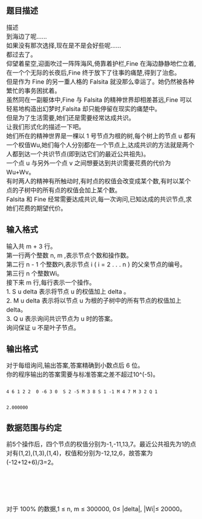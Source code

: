 ## 题目描述

<p><span style="font-size: medium">描述<br> 到海边了呢......<br> 如果没有那次选择,现在是不是会好些呢......<br> 都过去了。<br> 仰望着星空,迎面吹过一阵阵海风,倚靠着护栏,Fine 在海边静静地伫立着,在一个个无际的长夜后,Fine 终于放下了往事的痛楚,得到了治愈。<br> 但是作为 Fine 的另一重人格的 Falsita 就没那么幸运了。她仍然被各种繁忙的事务困扰着。<br> 虽然同在一副躯体中,Fine 与 Falsita 的精神世界却相差甚远,Fine 可以轻易地构造出幻梦时,Falsita 却只能停留在现实的痛楚中。<br> 但是为了生活需要,她们还是需要经常达成共识。<br> 让我们形式化的描述一下吧。<br> 她们所在的精神世界是一棵以 1 号节点为根的树,每个树上的节点 u 都有一个权值Wu,她们每个人分别都在一个节点上,达成共识的方法就是两个人都到达一个共识节点(即到达它们的最近公共祖先)。<br> 一个点 u 与另外一个点 v 之间想要达到共识需要花费的代价为Wu+Wv。<br> 有时两人的精神有所触动时,有时点的权值会改变成某个数,有时以某个点的子树中的所有点的权值会加上某个数。<br> Falsita 和 Fine 经常需要达成共识,每一次询问,已知达成的共识节点,求她们花费的期望代价。</span></p>
<p></p>

## 输入格式

<p><span style="font-size: medium">输入共 m + 3 行。<br> 第一行两个整数 n, m ,表示节点个数和操作数。<br> 第二行 n - 1 个整数Pi,表示节点 i ( i = 2 . . . n ) 的父亲节点的编号。<br> 第三行 n 个整数Wi。<br> 接下来 m 行,每行表示一个操作。<br> 1. S u delta 表示将节点 u 的权值加上 delta 。<br> 2. M u delta 表示将以节点 u 为根的子树中的所有节点的权值加上 delta。<br> 3. Q u 表示询问共识节点为 u 时的答案。<br> 询问保证 u 不是叶子节点。</span></p>
<p></p>

## 输出格式

<p><span style="font-size: medium">对于每组询问,输出答案,答案精确到小数点后 6 位。<br> 你的程序输出的答案需要与标准答案之差不超过10^(-5)。</span></p>

```input1
4 6 1 2 2  0 -6 3 0  S 2 -5 M 3 8 S 1 -1 M 4 7 M 3 2 Q 1
```
```output1
2.000000
```
## 数据范围与约定

<p><span style="font-size: medium">前5个操作后，四个节点的权值分别为-1,-11,13,7。最近公共祖先为1的点对有(1,2),(1,3),(1,4)，权值和分别为-12,12,6，故答案为(-12+12+6)/3=2。<br><br> <br><br> <br><br> 对于 100% 的数据,1 ≤ n, m ≤ 300000, 0≤ |delta|, |Wi|≤ 20000。</span></p><br>
<p></p>

